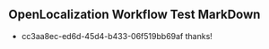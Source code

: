 ## OpenLocalization Workflow Test MarkDown
* cc3aa8ec-ed6d-45d4-b433-06f519bb69af 
thanks!<!--HONumber=Mar16_HO3-->
